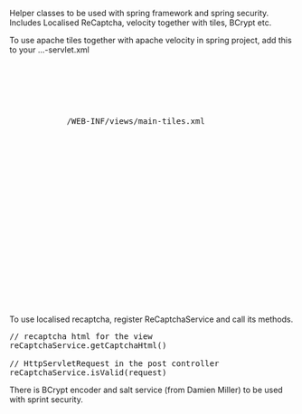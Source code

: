 Helper classes to be used with spring framework and spring security.
Includes Localised ReCaptcha, velocity together with tiles, BCrypt etc.

To use apache tiles together with apache velocity in spring project, add this to your ...-servlet.xml

<pre>
<!-- velocity + tiles initializer -->
<bean id="velocityTilesInitializer" class="sk.openhouse.web.VelocityTilesInitializer">
    <property name="veolocityToolbox" value="/WEB-INF/classes/velocity/tools.xml" />
    <property name="veolocityProperties" value="/WEB-INF/classes/velocity/velocity.properties" />
    <property name="definitions">
        <list>
            <value>/WEB-INF/views/main-tiles.xml</value>
        </list>
    </property>
</bean>

<!-- tiles config with velocityTiles initializer -->
<bean id="tilesConfigurer" class="org.springframework.web.servlet.view.tiles2.TilesConfigurer">
    <property name="tilesInitializer" ref="velocityTilesInitializer" />
</bean>

<!-- tiles view -->
<bean id="viewResolver" class="org.springframework.web.servlet.view.UrlBasedViewResolver">
    <property name="viewClass" value="sk.openhouse.web.VelocityTilesView" />
    <property name="contentType" value="text/html;charset=UTF-8" />
    <!-- default attributes for every view -->
    <property name="attributesMap">
        <map>
            <entry key="authentication" value-ref="authenticationService" />
        </map>
    </property>
</bean>
</pre>

To use localised recaptcha, register ReCaptchaService and call its methods.

<pre>
// recaptcha html for the view
reCaptchaService.getCaptchaHtml()

// HttpServletRequest in the post controller
reCaptchaService.isValid(request)
</pre>

There is BCrypt encoder and salt service (from Damien Miller) to be used with sprint security.